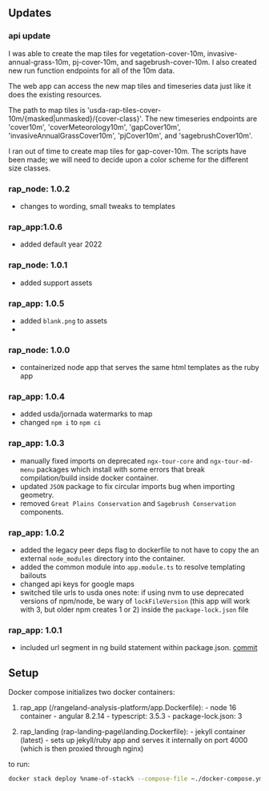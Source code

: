 ## Updates
### api update
I was able to create the map tiles for vegetation-cover-10m, invasive-annual-grass-10m, pj-cover-10m, and sagebrush-cover-10m. I also created new run function endpoints for all of the 10m data.

The web app can access the new map tiles and timeseries data just like it does the existing resources. 

The path to map tiles is 'usda-rap-tiles-cover-10m/{masked|unmasked}/{cover-class}'. The new timeseries endpoints are 'cover10m', 'coverMeteorology10m', 'gapCover10m', 'invasiveAnnualGrassCover10m', 'pjCover10m', and 'sagebrushCover10m'.

I ran out of time to create map tiles for gap-cover-10m. The scripts have been made; we will need to decide upon a color scheme for the different size classes.
### rap_node: 1.0.2
- changes to wording, small tweaks to templates

### rap_app:1.0.6
- added default year 2022

### rap_node: 1.0.1
- added support assets

### rap_app: 1.0.5 
- added `blank.png` to assets
- 

### rap_node: 1.0.0 
- containerized node app that serves the same html templates as the ruby app

### rap_app: 1.0.4
- added usda/jornada watermarks to map
- changed `npm i` to `npm ci`

### rap_app: 1.0.3
- manually fixed imports on deprecated `ngx-tour-core` and `ngx-tour-md-menu` packages which install with some errors that break compilation/build inside docker container.
- updated `JSON` package to fix circular imports bug when importing geometry.
- removed `Great Plains Conservation` and `Sagebrush Conservation` components.

### rap_app: 1.0.2
- added the legacy peer deps flag to dockerfile to not have to copy the an external `node_modules` directory into the container.
- added the common module into `app.module.ts` to resolve templating bailouts
- changed api keys for google maps 
- switched tile urls to usda ones
note: if using nvm to use deprecated versions of npm/node, be wary of `lockFileVersion` (this app will work with 3, but older npm creates 1 or 2) inside the `package-lock.json` file

### rap_app: 1.0.1 
- included url segment in ng build statement within package.json. [commit](https://github.com/Landscape-Data-Commons/rap_stack/blob/166ba8633ffe6413258399210070fd8d8ec41099/rangeland-analysis-platform/package.json#L8)

## Setup 

Docker compose initializes two docker containers:
  1. rap_app (/rangeland-analysis-platform/app.Dockerfile):
    - node 16 container 
    - angular 8.2.14
    - typescript: 3.5.3
    - package-lock.json: 3

  2. rap_landing (rap-landing-page\landing.Dockerfile):
    - jekyll container (latest)
    - sets up jekyll/ruby app and serves it internally on port 4000 (which is then proxied through nginx)
    
to run:
```sh
docker stack deploy %name-of-stack% --compose-file ~./docker-compose.yml
```

